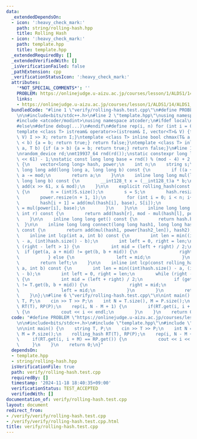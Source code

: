 ```yaml
---
data:
  _extendedDependsOn:
  - icon: ':heavy_check_mark:'
    path: string/rolling-hash.hpp
    title: Rolling Hash
  - icon: ':heavy_check_mark:'
    path: template.hpp
    title: template.hpp
  _extendedRequiredBy: []
  _extendedVerifiedWith: []
  _isVerificationFailed: false
  _pathExtension: cpp
  _verificationStatusIcon: ':heavy_check_mark:'
  attributes:
    '*NOT_SPECIAL_COMMENTS*': ''
    PROBLEM: https://onlinejudge.u-aizu.ac.jp/courses/lesson/1/ALDS1/14/ALDS1_14_B
    links:
    - https://onlinejudge.u-aizu.ac.jp/courses/lesson/1/ALDS1/14/ALDS1_14_B
  bundledCode: "#line 1 \"verify/rolling-hash.test.cpp\"\n#define PROBLEM \"https://onlinejudge.u-aizu.ac.jp/courses/lesson/1/ALDS1/14/ALDS1_14_B\"\
    \n\n#include<bits/stdc++.h>\n#line 2 \"template.hpp\"\nusing namespace std;\n\
    #include <atcoder/modint>\nusing namespace atcoder;\n#ifdef local\n#include <debug.hpp>\n\
    #else\n#define debug(...)\n#endif\n#define rep(i, n) for (int i = 0; i < n; i++)\n\
    template <class T> istream& operator>>(istream& I, vector<T>& V) {for (T& X :\
    \ V) I >> X; return I;}\ntemplate <class T> inline bool chmax(T& a, T b) {if (a\
    \ < b) {a = b; return true;} return false;}\ntemplate <class T> inline bool chmin(T&\
    \ a, T b) {if (a > b) {a = b; return true;} return false;}\n#line 1 \"string/rolling-hash.hpp\"\
    \nrandom_device rd;\nmt19937_64 rnd(rd());\nstatic constexpr long long mod = (1LL\
    \ << 61) - 1;\nstatic const long long base = rnd() % (mod - 4) + 2;\nstruct rolling_hash\
    \ {\n    vector<long long> hash, power;\n    int n;\n    string s;\n\n    inline\
    \ long long add(long long a, long long b) const {\n        if ((a += b) >= mod)\
    \ a -= mod;\n        return a;\n    }\n\n    inline long long mul(long long a,\
    \ long long b) const {\n        __int128_t x = (__int128_t)a * b;\n        return\
    \ add(x >> 61, x & mod);\n    }\n\n    explicit rolling_hash(const string& S)\
    \ {\n        n = (int)S.size();\n        s = S;\n        hash.resize(n + 1, 0);\n\
    \        power.resize(n + 1, 1);\n        for (int i = 0; i < n; i++) {\n    \
    \        hash[i + 1] = add(mul(hash[i], base), S[i]);\n            power[i + 1]\
    \ = mul(power[i], base);\n        }\n    }\n\n    inline long long get(int l,\
    \ int r) const {\n        return add(hash[r], mod - mul(hash[l], power[r - l]));\n\
    \    }\n\n    inline long long get() const {\n        return hash.back();\n  \
    \  }\n\n    inline long long connect(long long hash1, long long hash2, int hash2_len)\
    \ const {\n        return add(mul(hash1, power[hash2_len]), hash2);\n    }\n\n\
    \    inline int lcp(int a, int b) const {\n        int len = min((int)hash.size()\
    \ - a, (int)hash.size() - b);\n        int left = 0, right = len;\n        while\
    \ (right - left > 1) {\n            int mid = (left + right) / 2;\n          \
    \  if (get(a, a + mid) != get(b, b + mid)) {\n                right = mid;\n \
    \           } else {\n                left = mid;\n            }\n        }\n\
    \        return left;\n    }\n\n    inline int lcp(const rolling_hash& T, int\
    \ a, int b) const {\n        int len = min((int)hash.size() - a, (int)T.hash.size()\
    \ - b);\n        int left = 0, right = len;\n        while (right - left > 1)\
    \ {\n            int mid = (left + right) / 2;\n            if (get(a, a + mid)\
    \ != T.get(b, b + mid)) {\n                right = mid;\n            } else {\n\
    \                left = mid;\n            }\n        }\n        return left;\n\
    \    }\n};\n#line 6 \"verify/rolling-hash.test.cpp\"\n\nint main() {\n    string\
    \ T, P;\n    cin >> T >> P;\n    int N = T.size(), M = P.size();\n    rolling_hash\
    \ RT(T), RP(P);\n    rep(i, N - M + 1) {\n        if(RT.get(i, i + M) == RP.get())\
    \ {\n            cout << i << endl;\n        }\n    }\n    return 0;\n}\n"
  code: "#define PROBLEM \"https://onlinejudge.u-aizu.ac.jp/courses/lesson/1/ALDS1/14/ALDS1_14_B\"\
    \n\n#include<bits/stdc++.h>\n#include \"template.hpp\"\n#include \"string/rolling-hash.hpp\"\
    \n\nint main() {\n    string T, P;\n    cin >> T >> P;\n    int N = T.size(),\
    \ M = P.size();\n    rolling_hash RT(T), RP(P);\n    rep(i, N - M + 1) {\n   \
    \     if(RT.get(i, i + M) == RP.get()) {\n            cout << i << endl;\n   \
    \     }\n    }\n    return 0;\n}"
  dependsOn:
  - template.hpp
  - string/rolling-hash.hpp
  isVerificationFile: true
  path: verify/rolling-hash.test.cpp
  requiredBy: []
  timestamp: '2024-11-18 18:40:35+09:00'
  verificationStatus: TEST_ACCEPTED
  verifiedWith: []
documentation_of: verify/rolling-hash.test.cpp
layout: document
redirect_from:
- /verify/verify/rolling-hash.test.cpp
- /verify/verify/rolling-hash.test.cpp.html
title: verify/rolling-hash.test.cpp
---
```

